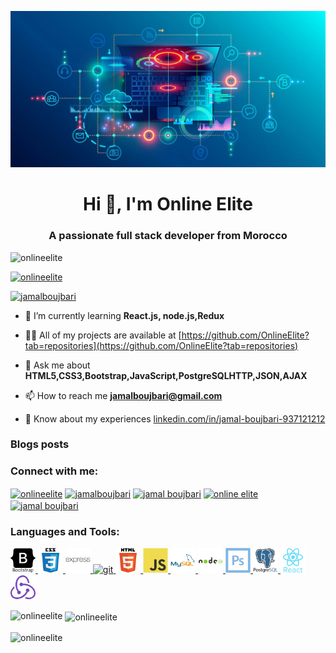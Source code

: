 ![logo](https://github.com/OnlineElite/OnlineElite/blob/main/banner.webp)
<h1 align="center">Hi 👋, I'm Online Elite</h1>
<h3 align="center">A passionate full stack developer from Morocco</h3>

<p align="left"> <img src="https://komarev.com/ghpvc/?username=onlineelite&label=Profile%20views&color=0e75b6&style=flat" alt="onlineelite" /> </p>

<p align="left"> <a href="https://github.com/ryo-ma/github-profile-trophy"><img src="https://github-profile-trophy.vercel.app/?username=onlineelite" alt="onlineelite" /></a> </p>

<p align="left"> <a href="https://twitter.com/jamalboujbari" target="blank"><img src="https://img.shields.io/twitter/follow/jamalboujbari?logo=twitter&style=for-the-badge" alt="jamalboujbari" /></a> </p>

- 🌱 I’m currently learning **React.js, node.js,Redux**

- 👨‍💻 All of my projects are available at [https://github.com/OnlineElite?tab=repositories](https://github.com/OnlineElite?tab=repositories)

- 💬 Ask me about **HTML5,CSS3,Bootstrap,JavaScript,PostgreSQLHTTP,JSON,AJAX**

- 📫 How to reach me **jamalboujbari@gmail.com**

- 📄 Know about my experiences [linkedin.com/in/jamal-boujbari-937121212](linkedin.com/in/jamal-boujbari-937121212)

### Blogs posts
<!-- BLOG-POST-LIST:START -->
<!-- BLOG-POST-LIST:END -->

<h3 align="left">Connect with me:</h3>
<p align="left">
<a href="https://dev.to/onlineelite" target="blank"><img align="center" src="https://raw.githubusercontent.com/rahuldkjain/github-profile-readme-generator/master/src/images/icons/Social/devto.svg" alt="onlineelite" height="30" width="40" /></a>
<a href="https://twitter.com/jamalboujbari" target="blank"><img align="center" src="https://raw.githubusercontent.com/rahuldkjain/github-profile-readme-generator/master/src/images/icons/Social/twitter.svg" alt="jamalboujbari" height="30" width="40" /></a>
<a href="https://linkedin.com/in/jamal boujbari" target="blank"><img align="center" src="https://raw.githubusercontent.com/rahuldkjain/github-profile-readme-generator/master/src/images/icons/Social/linked-in-alt.svg" alt="jamal boujbari" height="30" width="40" /></a>
<a href="https://stackoverflow.com/users/online elite" target="blank"><img align="center" src="https://raw.githubusercontent.com/rahuldkjain/github-profile-readme-generator/master/src/images/icons/Social/stack-overflow.svg" alt="online elite" height="30" width="40" /></a>
<a href="https://fb.com/jamal boujbari" target="blank"><img align="center" src="https://raw.githubusercontent.com/rahuldkjain/github-profile-readme-generator/master/src/images/icons/Social/facebook.svg" alt="jamal boujbari" height="30" width="40" /></a>
</p>

<h3 align="left">Languages and Tools:</h3>
<p align="left"> <a href="https://getbootstrap.com" target="_blank" rel="noreferrer"> <img src="https://raw.githubusercontent.com/devicons/devicon/master/icons/bootstrap/bootstrap-plain-wordmark.svg" alt="bootstrap" width="40" height="40"/> </a> <a href="https://www.w3schools.com/css/" target="_blank" rel="noreferrer"> <img src="https://raw.githubusercontent.com/devicons/devicon/master/icons/css3/css3-original-wordmark.svg" alt="css3" width="40" height="40"/> </a> <a href="https://expressjs.com" target="_blank" rel="noreferrer"> <img src="https://raw.githubusercontent.com/devicons/devicon/master/icons/express/express-original-wordmark.svg" alt="express" width="40" height="40"/> </a> <a href="https://git-scm.com/" target="_blank" rel="noreferrer"> <img src="https://www.vectorlogo.zone/logos/git-scm/git-scm-icon.svg" alt="git" width="40" height="40"/> </a> <a href="https://www.w3.org/html/" target="_blank" rel="noreferrer"> <img src="https://raw.githubusercontent.com/devicons/devicon/master/icons/html5/html5-original-wordmark.svg" alt="html5" width="40" height="40"/> </a> <a href="https://developer.mozilla.org/en-US/docs/Web/JavaScript" target="_blank" rel="noreferrer"> <img src="https://raw.githubusercontent.com/devicons/devicon/master/icons/javascript/javascript-original.svg" alt="javascript" width="40" height="40"/> </a> <a href="https://www.mysql.com/" target="_blank" rel="noreferrer"> <img src="https://raw.githubusercontent.com/devicons/devicon/master/icons/mysql/mysql-original-wordmark.svg" alt="mysql" width="40" height="40"/> </a> <a href="https://nodejs.org" target="_blank" rel="noreferrer"> <img src="https://raw.githubusercontent.com/devicons/devicon/master/icons/nodejs/nodejs-original-wordmark.svg" alt="nodejs" width="40" height="40"/> </a> <a href="https://www.photoshop.com/en" target="_blank" rel="noreferrer"> <img src="https://raw.githubusercontent.com/devicons/devicon/master/icons/photoshop/photoshop-line.svg" alt="photoshop" width="40" height="40"/> </a> <a href="https://www.postgresql.org" target="_blank" rel="noreferrer"> <img src="https://raw.githubusercontent.com/devicons/devicon/master/icons/postgresql/postgresql-original-wordmark.svg" alt="postgresql" width="40" height="40"/> </a> <a href="https://reactjs.org/" target="_blank" rel="noreferrer"> <img src="https://raw.githubusercontent.com/devicons/devicon/master/icons/react/react-original-wordmark.svg" alt="react" width="40" height="40"/> </a> <a href="https://redux.js.org" target="_blank" rel="noreferrer"> <img src="https://raw.githubusercontent.com/devicons/devicon/master/icons/redux/redux-original.svg" alt="redux" width="40" height="40"/> </a> </p>

<p><img align="left" src="https://github-readme-stats.vercel.app/api/top-langs?username=onlineelite&show_icons=true&locale=en&layout=compact" alt="onlineelite" /></p>

<p>&nbsp;<img align="center" src="https://github-readme-stats.vercel.app/api?username=onlineelite&show_icons=true&locale=en" alt="onlineelite" /></p>

<p><img align="center" src="https://github-readme-streak-stats.herokuapp.com/?user=onlineelite&" alt="onlineelite" /></p>
